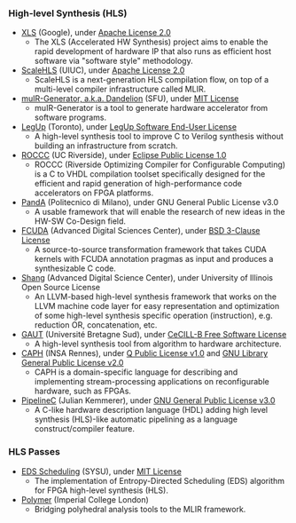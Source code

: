 ### High-level Synthesis (HLS)
- [XLS](https://github.com/google/xls) (Google), under [Apache License 2.0](https://github.com/google/xls/blob/main/LICENSE)
  - The XLS (Accelerated HW Synthesis) project aims to enable the rapid development of hardware IP that also runs as efficient host software via "software style" methodology.
- [ScaleHLS](https://github.com/hanchenye/scalehls) (UIUC), under [Apache License 2.0](https://github.com/hanchenye/scalehls/blob/master/LICENSE)
  - ScaleHLS is a next-generation HLS compilation flow, on top of a multi-level compiler infrastructure called MLIR.
- [muIR-Generator, a.k.a. Dandelion](https://github.com/sfu-arch/muir) (SFU), under [MIT License](https://github.com/sfu-arch/muir/blob/master/LICENSE)
  - muIR-Generator is a tool to generate hardware accelerator from software programs.
- [LegUp](http://legup.eecg.utoronto.ca/) (Toronto), under [LegUp Software End-User License](http://legup.eecg.utoronto.ca/license.php)
  - A high-level synthesis tool to improve C to Verilog synthesis without building an infrastructure from scratch.
- [ROCCC](https://github.com/nxt4hll/roccc-2.0) (UC Riverside), under [Eclipse Public License 1.0](https://github.com/nxt4hll/roccc-2.0/blob/master/LICENSE)
  - ROCCC (Riverside Optimizing Compiler for Configurable Computing) is a C to VHDL compilation toolset specifically designed for the efficient and rapid generation of high-performance code accelerators on FPGA platforms.
- [PandA](https://panda.dei.polimi.it/) (Politecnico di Milano), under GNU General Public License v3.0
  - A usable framework that will enable the research of new ideas in the HW-SW Co-Design field.
- [FCUDA](https://github.com/adsc-hls/fcuda) (Advanced Digital Sciences Center), under [BSD 3-Clause License](https://github.com/adsc-hls/fcuda/blob/master/license.txt)
  - A source-to-source transformation framework that takes CUDA kernels with FCUDA annotation pragmas as input and produces a synthesizable C code.
- [Shang](https://github.com/etherzhhb/Shang) (Advanced Digital Science Center), under University of Illinois Open Source License
  - An LLVM-based high-level synthesis framework that works on the LLVM machine code layer for easy representation and optimization of some high-level synthesis specific operation (instruction), e.g. reduction OR, concatenation, etc.
- [GAUT](http://hls-labsticc.univ-ubs.fr/) (Université Bretagne Sud), under [CeCILL-B Free Software License](http://hls-labsticc.univ-ubs.fr/download/Licence_CeCILL_B_EN.rtf)
  - A high-level synthesis tool from algorithm to hardware architecture.
- [CAPH](https://github.com/jserot/caph) (INSA Rennes), under [Q Public License v1.0](https://github.com/jserot/caph/blob/master/LICENSE) and [GNU Library General Public License v2.0](https://github.com/jserot/caph/blob/master/LICENSE)
  - CAPH is a domain-specific  language for describing and implementing stream-processing applications on reconfigurable hardware, such as FPGAs.
- [PipelineC](https://github.com/JulianKemmerer/PipelineC) (Julian Kemmerer), under [GNU General Public License v3.0](https://github.com/JulianKemmerer/PipelineC/blob/master/LICENSE)
  - A C-like hardware description language (HDL) adding high level synthesis (HLS)-like automatic pipelining as a language construct/compiler feature.

### HLS Passes
- [EDS Scheduling](https://github.com/chhzh123/Entropy-directed-scheduling) (SYSU), under [MIT License](https://github.com/chhzh123/Entropy-directed-scheduling/blob/master/LICENSE)
  - The implementation of Entropy-Directed Scheduling (EDS) algorithm for FPGA high-level synthesis (HLS).
- [Polymer](https://github.com/kumasento/polymer) (Imperial College London)
  - Bridging polyhedral analysis tools to the MLIR framework.

